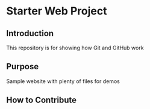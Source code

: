 # Starter Web Project


## Introduction

This repository is for showing how Git and GitHub work

## Purpose

Sample website with plenty of files for demos

## How to Contribute